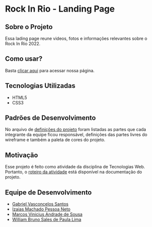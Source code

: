 # Rock In Rio - Landing Page

## Sobre o Projeto
Essa lading page reune videos, fotos e informações relevantes sobre o Rock In Rio 2022.

## Como usar?
Basta [clicar aqui](https://izaias.me/rock-in-rio-landing-page/) para acessar nossa página.

## Tecnologias Utilizadas
- HTML5
- CSS3

## Padrões de Desenvolvimento
No arquivo de [definições do projeto](./docs/definicoes-do-projeto.md) foram listadas as partes que cada integrante da equipe ficou responsável, definições das partes livres do wireframe e também a paleta de cores do projeto. 

## Motivação
Esse projeto é feito como atividade da disciplina de Tecnologias Web. Portanto, o [roteiro da atividade](./docs/roteiro.md) está disponível na documentação do projeto.

## Equipe de Desenvolvimento
- [Gabriel Vasconcelos Santos](https://github.com/GabVS4/)
- [Izaias Machado Pessoa Neto](https://github.com/izaiasmachado)
- [Marcos Vinicius Andrade de Sousa](https://github.com/MarcosVini9999)
- [William Bruno Sales de Paula Lima](https://github.com/williambrunos)
